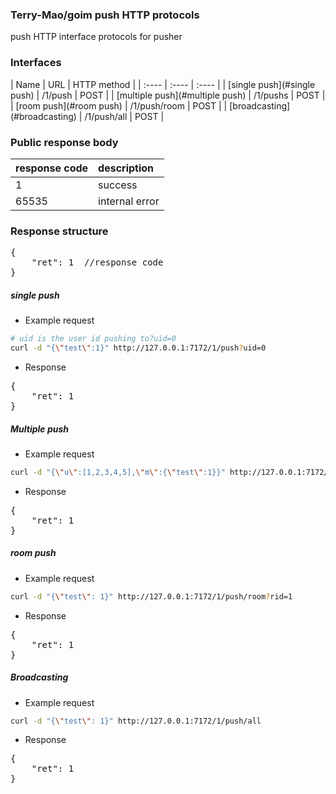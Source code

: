 <h3>Terry-Mao/goim push HTTP protocols</h3>
push HTTP interface protocols for pusher

<h3>Interfaces</h3>
| Name | URL | HTTP method |
| :---- | :---- | :---- |
| [single push](#single push)  | /1/push | POST |
| [multiple push](#multiple push) | /1/pushs | POST |
| [room push](#room push) | /1/push/room | POST |
| [broadcasting](#broadcasting) | /1/push/all | POST |

<h3>Public response body</h3>

| response code | description |
| :---- | :---- |
| 1 | success |
| 65535 | internal error |

<h3>Response structure</h3>
<pre>
{
    "ret": 1  //response code
}
</pre>

##### single push

* Example request

```sh
# uid is the user id pushing to?uid=0
curl -d "{\"test\":1}" http://127.0.0.1:7172/1/push?uid=0
```

* Response

<pre>
{
    "ret": 1
}
</pre>

##### Multiple push

* Example request

```sh
curl -d "{\"u\":[1,2,3,4,5],\"m\":{\"test\":1}}" http://127.0.0.1:7172/1/pushs
```

* Response

<pre>
{
    "ret": 1
}
</pre>

##### room push

* Example request

```sh
curl -d "{\"test\": 1}" http://127.0.0.1:7172/1/push/room?rid=1
```

* Response

<pre>
{
    "ret": 1
}
</pre>

##### Broadcasting

* Example request

```sh
curl -d "{\"test\": 1}" http://127.0.0.1:7172/1/push/all
```

* Response

<pre>
{
    "ret": 1
}
</pre>
